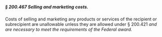 ##### § 200.467 Selling and marketing costs. #####

Costs of selling and marketing any products or services of the recipient or subrecipient are unallowable unless they are allowed under § 200.421 *and are necessary to meet the requirements of the Federal award.*